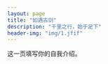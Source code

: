 ```yaml
---
layout: page
title: "如遇古剑"
description: "千里之行，始于足下" 
header-img: "img/1.jfif"
---
```


这一页填写你的自我介绍。





